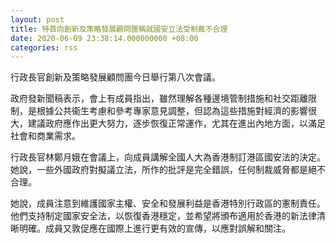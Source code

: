 ```yaml
---
layout: post
title: 特首向創新及策略發展顧問團稱就國安立法受制裁不合理
date: 2020-06-09 23:38:14.000000000 +08:00
categories: rss
---
```


行政長官創新及策略發展顧問團今日舉行第八次會議。

政府發新聞稿表示，會上有成員指出，雖然理解各種邊境管制措施和社交距離限制，是根據公共衞生考慮和參考專家意見調整，但認為這些措施對經濟的影響很大，建議政府應作出更大努力，逐步恢復正常運作，尤其在進出內地方面，以滿足社會和商業需求。

行政長官林鄭月娥在會議上，向成員講解全國人大為香港制訂港區國安法的決定。她說，一些外國政府對擬議立法，所作的批評是完全錯誤，任何制裁威脅都是絕不合理。

她說，成員注意到維護國家主權、安全和發展利益是香港特別行政區的憲制責任。他們支持制定國家安全法，以恢復香港穩定，並希望將頒布適用於香港的新法律清晰明確。成員又敦促應在國際上進行更有效的宣傳，以應對誤解和關注。
